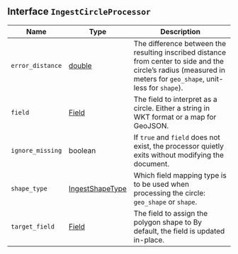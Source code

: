 ## Interface `IngestCircleProcessor`

| Name | Type | Description |
| - | - | - |
| `error_distance` | [double](./double.md) | The difference between the resulting inscribed distance from center to side and the circle’s radius (measured in meters for `geo_shape`, unit-less for `shape`). |
| `field` | [Field](./Field.md) | The field to interpret as a circle. Either a string in WKT format or a map for GeoJSON. |
| `ignore_missing` | boolean | If `true` and `field` does not exist, the processor quietly exits without modifying the document. |
| `shape_type` | [IngestShapeType](./IngestShapeType.md) | Which field mapping type is to be used when processing the circle: `geo_shape` or `shape`. |
| `target_field` | [Field](./Field.md) | The field to assign the polygon shape to By default, the field is updated in-place. |
